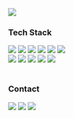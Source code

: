 <!--
**tyrl76/tyrl76** is a ✨ _special_ ✨ repository because its `README.md` (this file) appears on your GitHub profile.

Here are some ideas to get you started:

- 🔭 I’m currently working on ...
- 🌱 I’m currently learning ...
- 👯 I’m looking to collaborate on ...
- 🤔 I’m looking for help with ...
- 💬 Ask me about ...
- 📫 How to reach me: ...
- 😄 Pronouns: ...
- ⚡ Fun fact: ...
-->
<div>
  <img src="https://capsule-render.vercel.app/api?type=waving&color=timeauto&height=300&section=header&text=Dongwon%20Lee&animation=fadeIn&fontSize=70&fontAlign=77&fontAlignY=42&desc=Back-end%20Web%20Developer&descSize=16&descAlign=86&descAlignY=15" />
</div>

### Tech Stack

<div>  
  <img src="https://img.shields.io/badge/Python-3776AB?style=flat-square&logo=Python&logoColor=white"/>
  <img src="https://img.shields.io/badge/Javascript-F7DF1E?style=flat-square&logo=Javascript&logoColor=white"/>
  <img src="https://img.shields.io/badge/C++-00599C?style=flat-square&logo=C%2B%2B&logoColor=white"/>
  <img src="https://img.shields.io/badge/Java-007396?style=flat-square&logo=Java&logoColor=white"/>
  <img src="https://img.shields.io/badge/Django-092E20?style=flat-square&logo=Django&logoColor=white"/>  
  <img src="https://img.shields.io/badge/Node.js-339933?style=flat-square&logo=Node.js&logoColor=white"/> 
  <br>
  <img src="https://img.shields.io/badge/Amazon&nbsp;AWS-232F3E?style=flat-square&logo=AmazonAWS&logoColor=white"/>    
  <img src="https://img.shields.io/badge/Naver&nbsp;Cloud&nbsp;Platform-03C75A?style=flat-square&logo=Naver&logoColor=white"/>
  <img src="https://img.shields.io/badge/Git-F05032?style=flat-square&logo=Git&logoColor=white"/>
  <img src="https://img.shields.io/badge/MySQL-4479A1?style=flat-square&logo=MySQL&logoColor=white"/>
  <img src="https://img.shields.io/badge/Bootstrap-7952B3?style=flat-square&logo=Bootstrap&logoColor=white"/>
</div>

<br/>

### Contact
  <div>
    <a href="https://github.com/tyrl76/tyrl76" target="_blank"><img src="https://img.shields.io/badge/GitHub-181717?style=flat-square&logo=Github&logoColor=white"/></a>
    <a href="https://www.notion.so/c6020e4579784837877266156af08c9d" target="_blank"><img src="https://img.shields.io/badge/Portfolio-000000?style=flat-square&logo=Notion&logoColor=white"/></a> 
    <a href="tyrl76@gmail.com" target="_blank"><img src="https://img.shields.io/badge/Gmail-EA4335?style=flat-square&logo=Gmail&logoColor=white"/></a>  
  </div>
  <br/>
